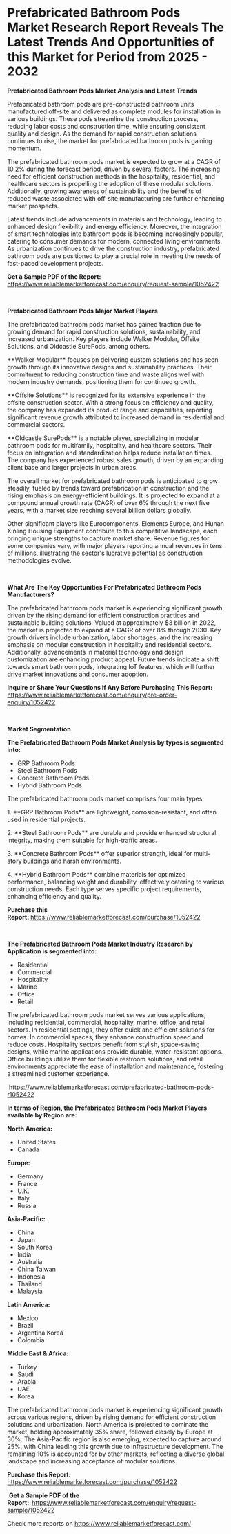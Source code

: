 <p><h1>Prefabricated Bathroom Pods Market Research Report Reveals The Latest Trends And Opportunities of this Market for Period from 2025 - 2032</h1></p><p><strong>Prefabricated Bathroom Pods Market Analysis and Latest Trends</strong></p>
<p><p>Prefabricated bathroom pods are pre-constructed bathroom units manufactured off-site and delivered as complete modules for installation in various buildings. These pods streamline the construction process, reducing labor costs and construction time, while ensuring consistent quality and design. As the demand for rapid construction solutions continues to rise, the market for prefabricated bathroom pods is gaining momentum.</p><p>The prefabricated bathroom pods market is expected to grow at a CAGR of 10.2% during the forecast period, driven by several factors. The increasing need for efficient construction methods in the hospitality, residential, and healthcare sectors is propelling the adoption of these modular solutions. Additionally, growing awareness of sustainability and the benefits of reduced waste associated with off-site manufacturing are further enhancing market prospects.</p><p>Latest trends include advancements in materials and technology, leading to enhanced design flexibility and energy efficiency. Moreover, the integration of smart technologies into bathroom pods is becoming increasingly popular, catering to consumer demands for modern, connected living environments. As urbanization continues to drive the construction industry, prefabricated bathroom pods are positioned to play a crucial role in meeting the needs of fast-paced development projects.</p></p>
<p><strong>Get a Sample PDF of the Report:&nbsp;</strong> <a href="https://www.reliablemarketforecast.com/enquiry/request-sample/1052422?utm_campaign=3182&utm_medium=2&utm_source=Github&utm_content=ia&utm_term=11042025&utm_id=prefabricated-bathroom-pods">https://www.reliablemarketforecast.com/enquiry/request-sample/1052422</a></p>
<p>&nbsp;</p>
<p><strong>Prefabricated Bathroom Pods Major Market Players</strong></p>
<p><p>The prefabricated bathroom pods market has gained traction due to growing demand for rapid construction solutions, sustainability, and increased urbanization. Key players include Walker Modular, Offsite Solutions, and Oldcastle SurePods, among others.</p><p>**Walker Modular** focuses on delivering custom solutions and has seen growth through its innovative designs and sustainability practices. Their commitment to reducing construction time and waste aligns well with modern industry demands, positioning them for continued growth.</p><p>**Offsite Solutions** is recognized for its extensive experience in the offsite construction sector. With a strong focus on efficiency and quality, the company has expanded its product range and capabilities, reporting significant revenue growth attributed to increased demand in residential and commercial sectors. </p><p>**Oldcastle SurePods** is a notable player, specializing in modular bathroom pods for multifamily, hospitality, and healthcare sectors. Their focus on integration and standardization helps reduce installation times. The company has experienced robust sales growth, driven by an expanding client base and larger projects in urban areas.</p><p>The overall market for prefabricated bathroom pods is anticipated to grow steadily, fueled by trends toward prefabrication in construction and the rising emphasis on energy-efficient buildings. It is projected to expand at a compound annual growth rate (CAGR) of over 6% through the next five years, with a market size reaching several billion dollars globally.</p><p>Other significant players like Eurocomponents, Elements Europe, and Hunan Xinling Housing Equipment contribute to this competitive landscape, each bringing unique strengths to capture market share. Revenue figures for some companies vary, with major players reporting annual revenues in tens of millions, illustrating the sector's lucrative potential as construction methodologies evolve.</p></p>
<p>&nbsp;</p>
<p><strong>What Are The Key Opportunities For Prefabricated Bathroom Pods Manufacturers?</strong></p>
<p><p>The prefabricated bathroom pods market is experiencing significant growth, driven by the rising demand for efficient construction practices and sustainable building solutions. Valued at approximately $3 billion in 2022, the market is projected to expand at a CAGR of over 8% through 2030. Key growth drivers include urbanization, labor shortages, and the increasing emphasis on modular construction in hospitality and residential sectors. Additionally, advancements in material technology and design customization are enhancing product appeal. Future trends indicate a shift towards smart bathroom pods, integrating IoT features, which will further drive market innovations and consumer adoption.</p></p>
<p><strong>Inquire or Share Your Questions If Any Before Purchasing This Report:</strong> <a href="https://www.reliablemarketforecast.com/enquiry/pre-order-enquiry/1052422?utm_campaign=3182&utm_medium=2&utm_source=Github&utm_content=ia&utm_term=11042025&utm_id=prefabricated-bathroom-pods">https://www.reliablemarketforecast.com/enquiry/pre-order-enquiry/1052422</a></p>
<p>&nbsp;</p>
<p><strong>Market Segmentation</strong></p>
<p><strong>The Prefabricated Bathroom Pods Market Analysis by types is segmented into:</strong></p>
<p><ul><li>GRP Bathroom Pods</li><li>Steel Bathroom Pods</li><li>Concrete Bathroom Pods</li><li>Hybrid Bathroom Pods</li></ul></p>
<p><p>The prefabricated bathroom pods market comprises four main types: </p><p>1. **GRP Bathroom Pods** are lightweight, corrosion-resistant, and often used in residential projects. </p><p>2. **Steel Bathroom Pods** are durable and provide enhanced structural integrity, making them suitable for high-traffic areas. </p><p>3. **Concrete Bathroom Pods** offer superior strength, ideal for multi-story buildings and harsh environments. </p><p>4. **Hybrid Bathroom Pods** combine materials for optimized performance, balancing weight and durability, effectively catering to various construction needs. Each type serves specific project requirements, enhancing efficiency and quality.</p></p>
<p><strong>Purchase this Report:&nbsp;</strong><a href="https://www.reliablemarketforecast.com/purchase/1052422?utm_campaign=3182&utm_medium=2&utm_source=Github&utm_content=ia&utm_term=11042025&utm_id=prefabricated-bathroom-pods">https://www.reliablemarketforecast.com/purchase/1052422</a></p>
<p>&nbsp;</p>
<p><strong>The Prefabricated Bathroom Pods Market Industry Research by Application is segmented into:</strong></p>
<p><ul><li>Residential</li><li>Commercial</li><li>Hospitality</li><li>Marine</li><li>Office</li><li>Retail</li></ul></p>
<p><p>The prefabricated bathroom pods market serves various applications, including residential, commercial, hospitality, marine, office, and retail sectors. In residential settings, they offer quick and efficient solutions for homes. In commercial spaces, they enhance construction speed and reduce costs. Hospitality sectors benefit from stylish, space-saving designs, while marine applications provide durable, water-resistant options. Office buildings utilize them for flexible restroom solutions, and retail environments appreciate the ease of installation and maintenance, fostering a streamlined customer experience.</p></p>
<p><a href="https://www.reliablemarketforecast.com/prefabricated-bathroom-pods-r1052422?utm_campaign=3182&utm_medium=2&utm_source=Github&utm_content=ia&utm_term=11042025&utm_id=prefabricated-bathroom-pods">&nbsp;https://www.reliablemarketforecast.com/prefabricated-bathroom-pods-r1052422</a></p>
<p><strong>In terms of Region, the Prefabricated Bathroom Pods Market Players available by Region are:</strong></p>
<p>
    <p> <strong> North America: </strong>
        <ul>
            <li>United States</li>
            <li>Canada</li>
        </ul>
        </p> 
    <p> <strong> Europe: </strong>
        <ul>
            <li>Germany</li>
            <li>France</li>
            <li>U.K.</li>
            <li>Italy</li>
            <li>Russia</li>
        </ul>
        </p> 
    <p> <strong> Asia-Pacific: </strong>
        <ul>
            <li>China</li>
            <li>Japan</li>
            <li>South Korea</li>
            <li>India</li>
            <li>Australia</li>
            <li>China Taiwan</li>
            <li>Indonesia</li>
            <li>Thailand</li>
            <li>Malaysia</li>
        </ul>
        </p> 
    <p> <strong> Latin America: </strong>
        <ul>
            <li>Mexico</li>
            <li>Brazil</li>
            <li>Argentina Korea</li>
            <li>Colombia</li>
        </ul>
        </p> 
    <p> <strong> Middle East & Africa: </strong>
        <ul>
            <li>Turkey</li>
            <li>Saudi</li>
            <li>Arabia</li>
            <li>UAE</li>
            <li>Korea</li>
        </ul>
    </p>
    </p>
<p><p>The prefabricated bathroom pods market is experiencing significant growth across various regions, driven by rising demand for efficient construction solutions and urbanization. North America is projected to dominate the market, holding approximately 35% share, followed closely by Europe at 30%. The Asia-Pacific region is also emerging, expected to capture around 25%, with China leading this growth due to infrastructure development. The remaining 10% is accounted for by other markets, reflecting a diverse global landscape and increasing acceptance of modular solutions.</p></p>
<p><strong>Purchase this Report: </strong><a href="https://www.reliablemarketforecast.com/purchase/1052422?utm_campaign=3182&utm_medium=2&utm_source=Github&utm_content=ia&utm_term=11042025&utm_id=prefabricated-bathroom-pods">https://www.reliablemarketforecast.com/purchase/1052422</a></p>
<p>&nbsp;<strong>Get a Sample PDF of the Report:&nbsp;&nbsp;</strong><a href="https://www.reliablemarketforecast.com/enquiry/request-sample/1052422?utm_campaign=3182&utm_medium=2&utm_source=Github&utm_content=ia&utm_term=11042025&utm_id=prefabricated-bathroom-pods">https://www.reliablemarketforecast.com/enquiry/request-sample/1052422</a></p>
<p><strong></strong></p>
<p>Check more reports on <a href="https://www.reliablemarketforecast.com/?utm_campaign=3182&utm_medium=2&utm_source=Github&utm_content=ia&utm_term=11042025&utm_id=prefabricated-bathroom-pods">https://www.reliablemarketforecast.com/</a></p>